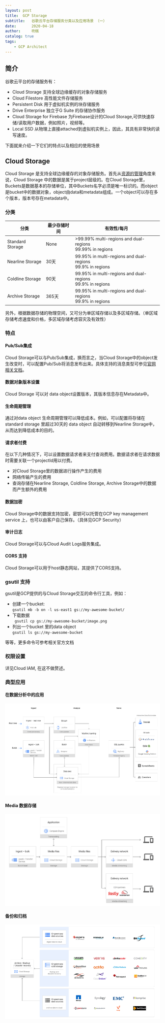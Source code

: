 ```yaml
---
layout: post
title:  GCP Storage
subtitle:   谷歌云平台存储服务分类以及应用场景 （一）
date:       2020-04-18	
author:     吹糕
catalog: true 	
tags:							
    - GCP Architect
---
```


## 简介
谷歌云平台的存储服务有：

- Cloud Storage 
支持全球边缘缓存的对象存储服务
- Cloud Filestore
高性能文件存储服务
- Persistent Disk
用于虚拟机实例的块存储服务
- Drive Enterprise
独立于G Suite 的存储协作服务
- Cloud Storage for Firebase
为Firebase设计的Cloud Storage,可供快速存储/读取用户数据，例如照片，视频等。
- Local SSD
从物理上直接attached到虚拟机实例上，因此，其具有非常快的读写速度。


下面就来介绍一下它们的特点以及相应的使用场景

## Cloud Storage 
  Cloud Storage 是支持全球边缘缓存的对象存储服务。首先从[资源的管理](http://example.com/)角度来说，Cloud Storage 中的数据是属于project层级的。在Cloud Storage里，Buckets是数据基本的存储单位，其中Buckets名字必须是唯一标识的。而object是bucket中的数据对象，object由data和metadata组成。一个object可以存在多个版本，版本号存在metadata中。

### 分类

|    分类    | 最少存储时间 |    有效性/每月
| -- | -- |--
| Standard Storage |  None |>99.99%  multi-regions and dual-regions <br> 99.99% in regions
| Nearline Storage       |  30天 |99.95% in multi-regions and dual-regions<br>99.9% in regions
| Coldline Storage      |  90天 |99.95% in multi-regions and dual-regions<br>99.9% in regions
| Archive Storage       |  365天 |99.95% in multi-regions and dual-regions<br>99.9% in regions

另外，根据数据存储的物理空间，又可分为单区域存储以及多区域存储。（单区域存储考虑速度和价格，多区域存储考虑容灾及有效性）
### 特点
#### Pub/Sub集成
Cloud Storage可以与Pub/Sub集成，换而言之，当Cloud Storage中的object发生改变时，可以配置Pub/Sub将消息发布出来。具体支持的消息类型可参见[官网相关文档](https://cloud.google.com/storage/docs/pubsub-notifications)。

#### 数据对象版本设置
Cloud Storage 可以对 data object设置版本，其版本信息存在Metadata中。
#### 生命周期管理
通过对data object 生命周期管理可以降低成本。例如，可以配置将存储在standard storage 里超过30天的 data object 自动转移到Nearline Storage中，从而达到降低成本的目的。
#### 请求者付费
在以下几种情况下，可以设置数据请求者来支付查询费用。数据请求者在请求数据时需要关联一个projectId用以付费。
- 对Cloud Storage里的数据进行操作产生的费用
- 网络传输产生的费用
- 查询存储在Nearline Storage, Coldline Storage, Archive Storage中的数据而产生额外的费用
#### 数据加密
Cloud Storage中的数据支持加密，密钥可以托管在GCP key management service 上，也可以由客户自己保存。（具体见GCP Security）
#### 审计日志
Cloud Storage可以与Cloud Audit Logs服务集成。
#### CORS 支持
Cloud Storage可以用于host静态网站，其提供了CORS支持。

### gsutil 支持
gsutil是GCP提供的与Cloud Storage交互的命令行工具，例如：
- 创建一个bucket:  
  `` gsutil mb -b on -l us-east1 gs://my-awesome-bucket/ ``
- 下载数据  
  `` gsutil cp gs://my-awesome-bucket/image.png``
- 列出一个bucket 里的data object  
  `` gsutil ls gs://my-awesome-bucket ``

等等，更多命令可参考相关官方文档
### 权限设置
详见Cloud IAM, 在这不做赘述。
### 典型应用

#### 在数据分析中的应用

![在数据分析中的应用](/assets/cloud-storage-integrated-repository.png)

#### Media 数据存储
![在数据分析中的应用](/assets/cloud-storage-media-content-storage-and-delivery.png)

#### 备份和归档
![在数据分析中的应用](/assets/cloud-storage-backups-and-archives.png)
